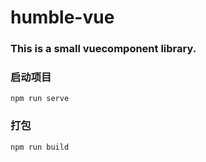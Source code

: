 # humble-vue

### This is a small vuecomponent library.


### 启动项目
```
npm run serve
```

### 打包
```
npm run build
```

